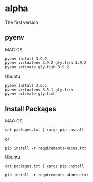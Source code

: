 # alpha

The first version

## pyenv

MAC OS

```
pyenv install 3.9.2
pyenv virtualenv 3.9.2 gly.fish.3.9.2
pyenv activate gly.fish.3.9.2
```

Ubuntu

```
pyenv install 3.6.1
pyenv virtualenv 3.6.1 gly.fish
pyenv activate gly.fish
```

## Install Packages

MAC OS

```
cat packages.txt | xargs pip install
```
or

```
pip install -r requirements-macos.txt
```

Ubuntu

```
cat packages.txt | xargs pip install
```

```
pip install -r requirements-ubuntu.txt
```

